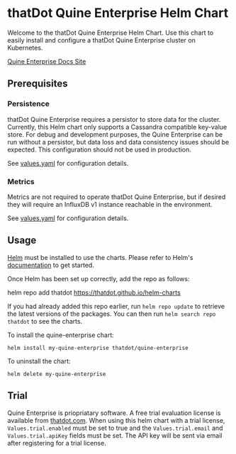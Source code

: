 # thatDot Quine Enterprise Helm Chart

Welcome to the thatDot Quine Enterprise Helm Chart. Use this chart to easily
install and configure a thatDot Quine Enterprise cluster on Kubernetes.

[Quine Enterprise Docs Site](https://docs.thatdot.com/streaming-graph/overview/index.html)

## Prerequisites

### Persistence

thatDot Quine Enterprise requires a persistor to store data for the cluster.
Currently, this Helm chart only supports a Cassandra compatible key-value
store. For debug and development purposes, the Quine Enterprise can be run
without a persistor, but data loss and data consistency issues should be
expected. This configuration should not be used in production.

See [values.yaml](values.yaml) for configuration details.

### Metrics

Metrics are not required to operate thatDot Quine Enterprise, but if desired
they will require an InfluxDB v1 instance reachable in the environment. 

See [values.yaml](values.yaml) for configuration details.

## Usage

[Helm](https://helm.sh) must be installed to use the charts.  Please refer to
Helm's [documentation](https://helm.sh/docs) to get started.

Once Helm has been set up correctly, add the repo as follows:

  helm repo add thatdot https://thatdot.github.io/helm-charts

If you had already added this repo earlier, run `helm repo update` to retrieve
the latest versions of the packages.  You can then run `helm search repo
thatdot` to see the charts.

To install the quine-enterprise chart:

    helm install my-quine-enterprise thatdot/quine-enterprise

To uninstall the chart:

    helm delete my-quine-enterprise

## Trial

Quine Enterprise is priopriatary software. A free trial evaluation license is
available from [thatdot.com](https://www.thatdot.com/free-trial/). When using
this helm chart with a trial license, `Values.trial.enabled` must be set to
true and the `Values.trial.email` and `Values.trial.apiKey` fields must be set.
The API key will be sent via email after registering for a trial license.
